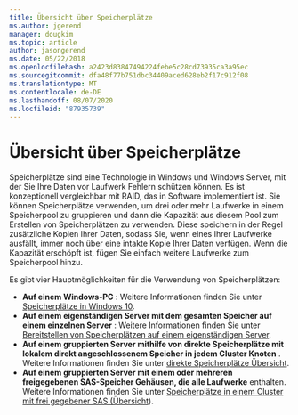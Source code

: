 ```yaml
---
title: Übersicht über Speicherplätze
ms.author: jgerend
manager: dougkim
ms.topic: article
author: jasongerend
ms.date: 05/22/2018
ms.openlocfilehash: a2423d83847494224febe5c28cd73935ca3a95ec
ms.sourcegitcommit: dfa48f77b751dbc34409aced628eb2f17c912f08
ms.translationtype: MT
ms.contentlocale: de-DE
ms.lasthandoff: 08/07/2020
ms.locfileid: "87935739"
---
```

# <a name="storage-spaces-overview"></a>Übersicht über Speicherplätze

Speicherplätze sind eine Technologie in Windows und Windows Server, mit der Sie Ihre Daten vor Laufwerk Fehlern schützen können. Es ist konzeptionell vergleichbar mit RAID, das in Software implementiert ist. Sie können Speicherplätze verwenden, um drei oder mehr Laufwerke in einem Speicherpool zu gruppieren und dann die Kapazität aus diesem Pool zum Erstellen von Speicherplätzen zu verwenden. Diese speichern in der Regel zusätzliche Kopien Ihrer Daten, sodass Sie, wenn eines Ihrer Laufwerke ausfällt, immer noch über eine intakte Kopie Ihrer Daten verfügen. Wenn die Kapazität erschöpft ist, fügen Sie einfach weitere Laufwerke zum Speicherpool hinzu.

Es gibt vier Hauptmöglichkeiten für die Verwendung von Speicherplätzen:

- **Auf einem Windows-PC** : Weitere Informationen finden Sie unter [Speicherplätze in Windows 10](https://windows.microsoft.com/windows-10/storage-spaces-windows-10).
- **Auf einem eigenständigen Server mit dem gesamten Speicher auf einem einzelnen Server** : Weitere Informationen finden Sie unter [Bereitstellen von Speicherplätzen auf einem eigenständigen Server](deploy-standalone-storage-spaces.md).
- **Auf einem gruppierten Server mithilfe von direkte Speicherplätze mit lokalem direkt angeschlossenem Speicher in jedem Cluster Knoten** . Weitere Informationen finden Sie unter [direkte Speicherplätze Übersicht](storage-spaces-direct-overview.md).
- **Auf einem gruppierten Server mit einem oder mehreren freigegebenen SAS-Speicher Gehäusen, die alle Laufwerke** enthalten. Weitere Informationen finden Sie unter [Speicherplätze in einem Cluster mit frei gegebener SAS (Übersicht](/previous-versions/windows/it-pro/windows-server-2012-r2-and-2012/hh831739(v%3dws.11))).
